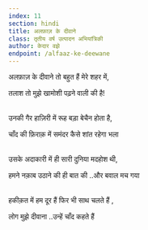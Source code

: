 ```yaml
---
index: 11
section: hindi
title: अलफ़ाज़ के दीवाने
class: तृतीय वर्ष उत्पादन अभियांत्रिकी
author: केदार वझे
endpoint: /alfaaz-ke-deewane
---
```


अलफ़ाज़ के दीवाने तो बहुत हैं मेरे शहर में,

तलाश तो मुझे खामोशी पढ़ने वाली की है!<br><br>

उनकी गैर हाज़िरी में रूह बड़ा बेचैन होता है,

चाँद की फ़िराक़ में समंदर कैसे शांत रहेगा भला<br><br>

उसके अदाकारी में‌ ही सारी दुनिया मदहोश‌ थी,

हमने नक़ाब उठाने की ही बात की ..और बवाल मच गया<br><br>

हकीक़त में हम दूर हैं फिर भी साथ चलते हैं ,

लोग मुझे दीवाना ..उन्हें चाँद कहते हैं<br><br>
